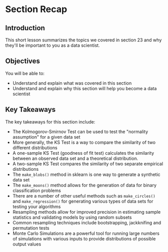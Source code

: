 
# Section Recap

## Introduction

This short lesson summarizes the topics we covered in section 23 and why they'll be important to you as a data scientist.

## Objectives
You will be able to:
* Understand and explain what was covered in this section
* Understand and explain why this section will help you become a data scientist

## Key Takeaways
The key takeaways for this section include:
* The Kolmogorov-Smirnov Test can be used to test the "normality assumption" for a given data set
* More generally, the KS Test is a way to compare the similarity of two different distributions
* A one-sample KS Test (goodness of fit test) calculates the similarity between an observed data set and a theoretical distribution.
* A two-sample KS Test compares the similarity of two separate empirical distributions
* The `make_blobs()` method in sklearn is one way to generate a synthetic data set
* The `make_moons()` method allows for the generation of data for binary classification problems
* There are a number of other useful methods such as `make_circles()` and `make_regression()` for generating various types of data sets for testing your algorithms
* Resampling methods allow for improved precision in estimating sample statistics and validating models by using random subsets
* Common resampling techniques include bootstrapping, jackknifing and permutation tests
* Monte Carlo Simulations are a powerful tool for running large numbers of simulations with various inputs to provide distributions of possible output values


